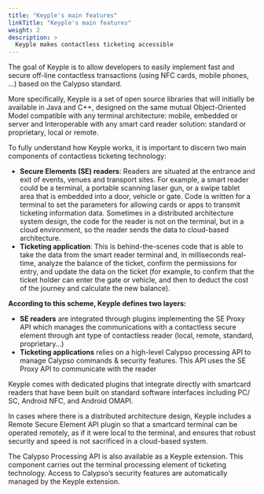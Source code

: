 ```yaml
---
title: "Keyple's main features"
linkTitle: "Keyple's main features"
weight: 2
description: > 
  Keyple makes contactless ticketing accessible
---
```


The goal of Keyple is to allow developers to easily implement fast and secure off-line contactless transactions (using NFC cards, mobile phones, …) based on the Calypso standard.

More specifically, Keyple is a set of open source libraries that will initially be available in Java and C++, designed on the same mutual Object-Oriented Model compatible with any terminal architecture: mobile, embedded or server and Interoperable with any smart card reader solution: standard or proprietary, local or remote.

To fully understand how Keyple works, it is important to discern two main components of contactless ticketing technology:
- **Secure Elements (SE) readers**: Readers are situated at the entrance and exit of events, venues and transport sites. For example, a smart reader could be a terminal, a portable scanning laser gun, or a swipe tablet area that is embedded into a door, vehicle or gate. Code is written for a terminal to set the parameters for allowing cards or apps to transmit ticketing information data. Sometimes in a distributed architecture system design, the code for the reader is not on the terminal, but in a cloud environment, so the reader sends the data to cloud-based architecture.  
- **Ticketing application**: This is behind-the-scenes code that is able to take the data from the smart reader terminal and, in milliseconds real-time, analyze the balance of the ticket, confirm the permissions for entry, and update the data on the ticket (for example, to confirm that the ticket holder can enter the gate or vehicle, and then to deduct the cost of the journey and calculate the new balance).

**According to this scheme, Keyple defines two layers:**
- **SE readers** are integrated through plugins implementing the SE Proxy API which manages the communications with a contactless secure element through ant type of contactless reader (local, remote, standard, proprietary…)
- **Ticketing applications** relies on a high-level Calypso processing API to manage Calypso commands & security features.  This API uses the SE Proxy API to communicate with the reader


Keyple comes with dedicated plugins that integrate directly with smartcard readers that have been built on standard software interfaces including PC/ SC, Android NFC, and Android OMAPI. 

In cases where there is a distributed architecture design, Keyple includes a Remote Secure Element API plugin so that a smartcard terminal can be operated remotely, as if it were local to the terminal, and ensures that robust security and speed is not sacrificed in a cloud-based system. 

The Calypso Processing API is also available as a Keyple extension. This component carries out the terminal processing element of ticketing technology. Access to Calypso’s security features are automatically managed by the Keyple extension. 

